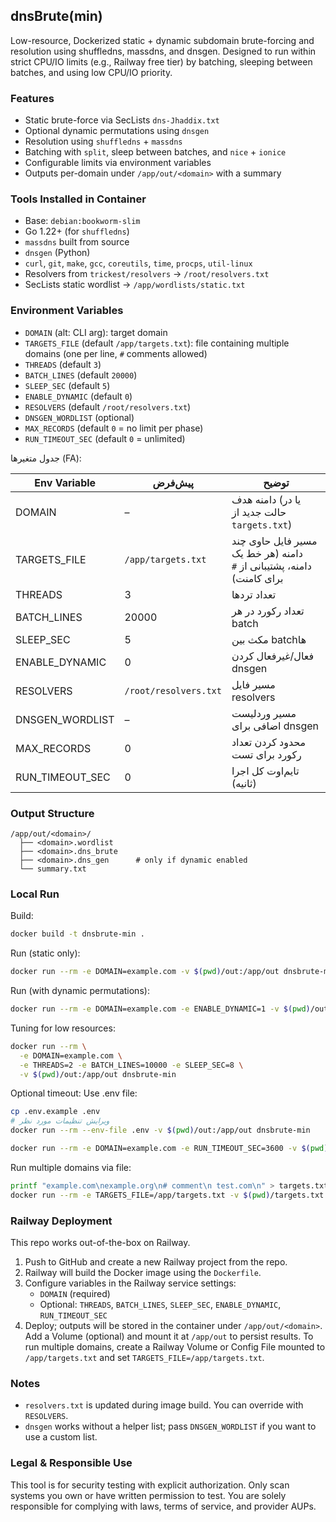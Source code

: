 ## dnsBrute(min)

Low-resource, Dockerized static + dynamic subdomain brute-forcing and resolution using shuffledns, massdns, and dnsgen. Designed to run within strict CPU/IO limits (e.g., Railway free tier) by batching, sleeping between batches, and using low CPU/IO priority.

### Features
- Static brute-force via SecLists `dns-Jhaddix.txt`
- Optional dynamic permutations using `dnsgen`
- Resolution using `shuffledns` + `massdns`
- Batching with `split`, sleep between batches, and `nice` + `ionice`
- Configurable limits via environment variables
- Outputs per-domain under `/app/out/<domain>` with a summary

### Tools Installed in Container
- Base: `debian:bookworm-slim`
- Go 1.22+ (for `shuffledns`)
- `massdns` built from source
- `dnsgen` (Python)
- `curl`, `git`, `make`, `gcc`, `coreutils`, `time`, `procps`, `util-linux`
- Resolvers from `trickest/resolvers` -> `/root/resolvers.txt`
- SecLists static wordlist -> `/app/wordlists/static.txt`

### Environment Variables
- `DOMAIN` (alt: CLI arg): target domain
- `TARGETS_FILE` (default `/app/targets.txt`): file containing multiple domains (one per line, `#` comments allowed)
- `THREADS` (default `3`)
- `BATCH_LINES` (default `20000`)
- `SLEEP_SEC` (default `5`)
- `ENABLE_DYNAMIC` (default `0`)
- `RESOLVERS` (default `/root/resolvers.txt`)
- `DNSGEN_WORDLIST` (optional)
- `MAX_RECORDS` (default `0` = no limit per phase)
- `RUN_TIMEOUT_SEC` (default `0` = unlimited)

جدول متغیرها (FA):

| Env Variable      | پیش‌فرض                | توضیح |
|-------------------|------------------------|-------|
| DOMAIN            | –                      | دامنه هدف (یا در حالت جدید از `targets.txt`) |
| TARGETS_FILE      | `/app/targets.txt`     | مسیر فایل حاوی چند دامنه (هر خط یک دامنه، پشتیبانی از `#` برای کامنت) |
| THREADS           | 3                      | تعداد تردها |
| BATCH_LINES       | 20000                  | تعداد رکورد در هر batch |
| SLEEP_SEC         | 5                      | مکث بین batchها |
| ENABLE_DYNAMIC    | 0                      | فعال/غیرفعال کردن dnsgen |
| RESOLVERS         | `/root/resolvers.txt`  | مسیر فایل resolvers |
| DNSGEN_WORDLIST   | –                      | مسیر وردلیست اضافی برای dnsgen |
| MAX_RECORDS       | 0                      | محدود کردن تعداد رکورد برای تست |
| RUN_TIMEOUT_SEC   | 0                      | تایم‌اوت کل اجرا (ثانیه) |

### Output Structure
```
/app/out/<domain>/
  ├── <domain>.wordlist
  ├── <domain>.dns_brute
  ├── <domain>.dns_gen      # only if dynamic enabled
  └── summary.txt
```

### Local Run
Build:

```bash
docker build -t dnsbrute-min .
```

Run (static only):

```bash
docker run --rm -e DOMAIN=example.com -v $(pwd)/out:/app/out dnsbrute-min
```

Run (with dynamic permutations):

```bash
docker run --rm -e DOMAIN=example.com -e ENABLE_DYNAMIC=1 -v $(pwd)/out:/app/out dnsbrute-min
```

Tuning for low resources:

```bash
docker run --rm \
  -e DOMAIN=example.com \
  -e THREADS=2 -e BATCH_LINES=10000 -e SLEEP_SEC=8 \
  -v $(pwd)/out:/app/out dnsbrute-min
```

Optional timeout:
Use .env file:

```bash
cp .env.example .env
# ویرایش تنظیمات مورد نظر
docker run --rm --env-file .env -v $(pwd)/out:/app/out dnsbrute-min
```


```bash
docker run --rm -e DOMAIN=example.com -e RUN_TIMEOUT_SEC=3600 -v $(pwd)/out:/app/out dnsbrute-min
```

Run multiple domains via file:

```bash
printf "example.com\nexample.org\n# comment\n test.com\n" > targets.txt
docker run --rm -e TARGETS_FILE=/app/targets.txt -v $(pwd)/targets.txt:/app/targets.txt -v $(pwd)/out:/app/out dnsbrute-min
```

### Railway Deployment
This repo works out-of-the-box on Railway.

1. Push to GitHub and create a new Railway project from the repo.
2. Railway will build the Docker image using the `Dockerfile`.
3. Configure variables in the Railway service settings:
   - `DOMAIN` (required)
   - Optional: `THREADS`, `BATCH_LINES`, `SLEEP_SEC`, `ENABLE_DYNAMIC`, `RUN_TIMEOUT_SEC`
4. Deploy; outputs will be stored in the container under `/app/out/<domain>`. Add a Volume (optional) and mount it at `/app/out` to persist results. To run multiple domains, create a Railway Volume or Config File mounted to `/app/targets.txt` and set `TARGETS_FILE=/app/targets.txt`.

### Notes
- `resolvers.txt` is updated during image build. You can override with `RESOLVERS`.
- `dnsgen` works without a helper list; pass `DNSGEN_WORDLIST` if you want to use a custom list.

### Legal & Responsible Use
This tool is for security testing with explicit authorization. Only scan systems you own or have written permission to test. You are solely responsible for complying with laws, terms of service, and provider AUPs.
